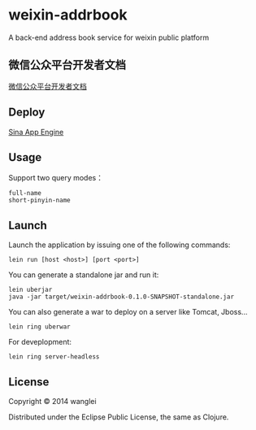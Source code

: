 weixin-addrbook
===============

A back-end address book service for weixin public platform


## 微信公众平台开发者文档

[微信公众平台开发者文档](http://mp.weixin.qq.com/wiki/index.php)



## Deploy

[Sina App Engine](http://sae.sina.com.cn/)


## Usage

Support two query modes：

	full-name
	short-pinyin-name


## Launch

Launch the application by issuing one of the following commands:

    lein run [host <host>] [port <port>]
    
You can generate a standalone jar and run it:

	lein uberjar
	java -jar target/weixin-addrbook-0.1.0-SNAPSHOT-standalone.jar

You can also generate a war to deploy on a server like Tomcat, Jboss...

	lein ring uberwar
	
For deveplopment:

	lein ring server-headless
	

## License

Copyright © 2014 wanglei

Distributed under the Eclipse Public License, the same as Clojure.

